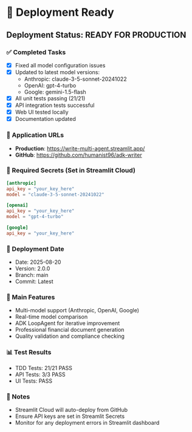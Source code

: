 # 🚀 Deployment Ready

## Deployment Status: READY FOR PRODUCTION

### ✅ Completed Tasks
- [x] Fixed all model configuration issues
- [x] Updated to latest model versions:
  - Anthropic: claude-3-5-sonnet-20241022
  - OpenAI: gpt-4-turbo
  - Google: gemini-1.5-flash
- [x] All unit tests passing (21/21)
- [x] API integration tests successful
- [x] Web UI tested locally
- [x] Documentation updated

### 📱 Application URLs
- **Production**: https://write-multi-agent.streamlit.app/
- **GitHub**: https://github.com/humanist96/adk-writer

### 🔑 Required Secrets (Set in Streamlit Cloud)
```toml
[anthropic]
api_key = "your_key_here"
model = "claude-3-5-sonnet-20241022"

[openai]
api_key = "your_key_here"
model = "gpt-4-turbo"

[google]
api_key = "your_key_here"
```

### 📅 Deployment Date
- Date: 2025-08-20
- Version: 2.0.0
- Branch: main
- Commit: Latest

### 🎯 Main Features
- Multi-model support (Anthropic, OpenAI, Google)
- Real-time model comparison
- ADK LoopAgent for iterative improvement
- Professional financial document generation
- Quality validation and compliance checking

### 📊 Test Results
- TDD Tests: 21/21 PASS
- API Tests: 3/3 PASS
- UI Tests: PASS

### 🚨 Notes
- Streamlit Cloud will auto-deploy from GitHub
- Ensure API keys are set in Streamlit Secrets
- Monitor for any deployment errors in Streamlit dashboard